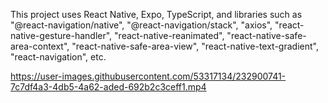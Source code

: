 This project uses React Native, Expo, TypeScript, and libraries such as "@react-navigation/native", "@react-navigation/stack", "axios", "react-native-gesture-handler", "react-native-reanimated", "react-native-safe-area-context", "react-native-safe-area-view", "react-native-text-gradient", "react-navigation", etc.






https://user-images.githubusercontent.com/53317134/232900741-7c7df4a3-4db5-4a62-aded-692b2c3ceff1.mp4

